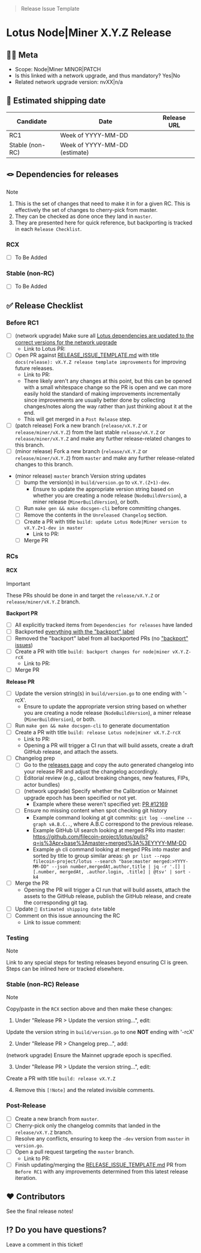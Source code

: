 > Release Issue Template

# Lotus Node|Miner X.Y.Z Release

[//]: # (Below are non-visible steps intended for the issue creator)
[//]: # (❗️ Complete the steps below as part of creating a release issue and mark them complete with an X or ✅ when done.)
[//]: # ([ ] Start an issue with title "[WIP] Lotus Node|Miner vX.Y.Z Release" and adjust the title for whether it's a Node or Miner release.)
[//]: # ([ ] Copy in the content of https://github.com/filecoin-project/lotus/blob/master/documentation/misc/RELEASE_ISSUE_TEMPLATE.md)
[//]: # ([ ] Find/Replace "X.Y.Z+1" with the actual values. This is intentionally done before the find/replace X.Y.Z step because that will also match.)
[//]: # ([ ] Find/Replace "X.Y.Z" with the actual values.)
[//]: # ([ ] If this isn't a release tied to a network upgrade, remove all items with "\(network upgrade\)")
[//]: # ([ ] If this is a patch release, remove all items with "\(minor release\)")
[//]: # ([ ] If this is a minor release, remove all items with "\(patch release\)")
[//]: # ([ ] Copy/paste the "Release Checklist > RCX" section to "Release Checklist > Stable \(non-RC\) Release" and apply the "diff" called out there.)
[//]: # ([ ] Find/Replace "RCX" with "RC1".)
[//]: # ([ ] Adjust the "Meta" section values.)
[//]: # ([ ] Apply the `tpm` label to the issue)
[//]: # ([ ] Create the issue)
[//]: # ([ ] Pin the issue on GitHub)

## 😶‍🌫 Meta
* Scope: Node|Miner MINOR|PATCH
* Is this linked with a network upgrade, and thus mandatory? Yes|No
* Related network upgrade version: nvXX|n/a

## 🚢 Estimated shipping date

[//]: # (If/when we know an exact date, remove the "week of".)
[//]: # (If a date week is an estimate, annotate with "estimate".)

| Candidate | Date | Release URL |
|-----------|------|-------------|
| RC1 | Week of YYYY-MM-DD | |
| Stable (non-RC) | Week of YYYY-MM-DD (estimate) | |

## 🪢 Dependencies for releases
> [!NOTE]
> 1. This is the set of changes that need to make it in for a given RC.  This is effectively the set of changes to cherry-pick from master.  
> 2. They can be checked as done once they land in `master`.  
> 3. They are presented here for quick reference, but backporting is tracked in each `Release Checklist`.

[//]: # (Copy/paste this for each RC, and increment "X")
### RCX
- [ ] To Be Added

### Stable (non-RC)
- [ ] To Be Added

## ✅ Release Checklist

### Before RC1
- [ ] (network upgrade) Make sure all [Lotus dependencies are updated to the correct versions for the network upgrade](https://github.com/filecoin-project/lotus/blob/master/documentation/misc/Update_Dependencies_Lotus.md)
   - Link to Lotus PR:
- [ ] Open PR against [RELEASE_ISSUE_TEMPLATE.md](https://github.com/filecoin-project/lotus/blob/master/documentation/misc/RELEASE_ISSUE_TEMPLATE.md) with title `docs(release): vX.Y.Z release template improvements` for improving future releases.
   - Link to PR:
   - There likely aren't any changes at this point, but this can be opened with a small whitespace change so the PR is open and we can more easily hold the standard of making improvements incrementally since improvements are usually better done by collecting changes/notes along the way rather than just thinking about it at the end.
   - This will get merged in a `Post Release` step.
- [ ] (patch release) Fork a new branch (`release/vX.Y.Z` or `release/miner/vX.Y.Z`) from the last stable `release/vX.Y.Z` or `release/miner/vX.Y.Z` and make any further release-related changes to this branch.
- [ ] (minor release) Fork a new branch (`release/vX.Y.Z` or `release/miner/vX.Y.Z`) from `master` and make any further release-related changes to this branch.
- (minor release) `master` branch Version string updates
   - [ ] bump the version(s) in `build/version.go` to `vX.Y.(Z+1)-dev`. 
      - Ensure to update the appropriate version string based on whether you are creating a node release (`NodeBuildVersion`), a miner release (`MinerBuildVersion`), or both.
   - [ ] Run `make gen && make docsgen-cli` before committing changes.
   - [ ] Remove the contents in the `Unreleased Changelog` section.
   - [ ] Create a PR with title `build: update Lotus Node|Miner version to vX.Y.Z+1-dev in master`
     - Link to PR: 
   - [ ] Merge PR

### RCs

[//]: # (Copy/paste this "RCX" section for each additional RC, and increment "X")
#### RCX
> [!IMPORTANT]
> These PRs should be done in and target the `release/vX.Y.Z` or `release/miner/vX.Y.Z` branch.

**Backport PR**

[//]: # (For RC1 there likely isn't any backporting to do and thus no PR which reduces the steps.)
[//]: # (We do need all these steps for RC2 onwards though.)
[//]: # (If steps are removed for the RC1 checklist, they need to be preserved for future RCs/stable.)
[//]: # (For RC1 we still need to make sure the tracked items land though.)
- [ ] All explicitly tracked items from `Dependencies for releases` have landed
- [ ] Backported [everything with the "backport" label](https://github.com/filecoin-project/lotus/issues?q=label%3Arelease%2Fbackport+) 
- [ ] Removed the "backport" label from all backported PRs (no ["backport" issues](https://github.com/filecoin-project/lotus/issues?q=label%3Arelease%2Fbackport+))
- [ ] Create a PR with title `build: backport changes for node|miner vX.Y.Z-rcX`
   - Link to PR: 
- [ ] Merge PR 

**Release PR**

- [ ] Update the version string(s) in `build/version.go` to one ending with '-rcX'. 
    - Ensure to update the appropriate version string based on whether you are creating a node release (`NodeBuildVersion`), a miner release (`MinerBuildVersion`), or both.
- [ ] Run `make gen && make docsgen-cli` to generate documentation
- [ ] Create a PR with title `build: release Lotus node|miner vX.Y.Z-rcX`
   - Link to PR: 
   - Opening a PR will trigger a CI run that will build assets, create a draft GitHub release, and attach the assets.
- [ ] Changelog prep
   - [ ] Go to the [releases page](https://github.com/filecoin-project/lotus/releases) and copy the auto generated changelog into your release PR and adjust the changelog accordingly.
   - [ ] Editorial review (e.g., callout breaking changes, new features, FIPs, actor bundles)
   - [ ] (network upgrade) Specify whether the Calibration or Mainnet upgrade epoch has been specified or not yet.
      - Example where these weren't specified yet: [PR #12169](https://github.com/filecoin-project/lotus/pull/12169)
   - [ ] Ensure no missing content when spot checking git history
      - Example command looking at git commits: `git log --oneline --graph vA.B.C..`, where A.B.C correspond to the previous release. 
      - Example GitHub UI search looking at merged PRs into master: https://github.com/filecoin-project/lotus/pulls?q=is%3Apr+base%3Amaster+merged%3A%3EYYYY-MM-DD
      - Example `gh` cli command looking at merged PRs into master and sorted by title to group similar areas: `gh pr list --repo filecoin-project/lotus --search "base:master merged:>YYYY-MM-DD" --json number,mergedAt,author,title | jq -r '.[] | [.number, mergedAt, .author.login, .title] | @tsv' | sort -k4`
- [ ] Merge the PR
   - Opening the PR will trigger a CI run that will build assets, attach the assets to the GitHub release, publish the GitHub release, and create the corresponding git tag.
 - [ ] Update `🚢 Estimated shipping date` table
 - [ ] Comment on this issue announcing the RC
    - Link to issue comment:   

### Testing
> [!NOTE]
> Link to any special steps for testing releases beyond ensuring CI is green.  Steps can be inlined here or tracked elsewhere.

### Stable (non-RC) Release

[//]: # (This "NOTE" below with the "diff" to apply to the "RC copy/pasted content" is here to avoid the duplication in the template itself.)
[//]: # (This is done as a visible NOTE rather than a comment to make sure it's clear what needs to be added to this section.)
[//]: # (These comments ^^^ can be removed once the NOTE steps below are completed.)
> [!NOTE]
> Copy/paste in the `RCX` section above and then make these changes:
> 1. Under "Release PR > Update the version string...", edit:
> 
> Update the version string in `build/version.go` to one **NOT** ending with '-rcX'
>
> 2. Under "Release PR > Changelog prep...", add:
> 
> (network upgrade) Ensure the Mainnet upgrade epoch is specified.
>
> 3. Under "Release PR > Update the version string...", edit:
>
> Create a PR with title `build: release vX.Y.Z`
>
> 4. Remove this `[!Note]` and the related invisible comments.

### Post-Release

- [ ] Create a new branch from `master`.
- [ ] Cherry-pick only the changelog commits that landed in the `release/vX.Y.Z` branch.
- [ ] Resolve any conflicts, ensuring to keep the `-dev` version from `master` in `version.go`.
- [ ] Open a pull request targeting the `master` branch.
   - Link to PR: 
- [ ] Finish updating/merging the [RELEASE_ISSUE_TEMPLATE.md](https://github.com/filecoin-project/lotus/blob/master/documentation/misc/RELEASE_ISSUE_TEMPLATE.md) PR from `Before RC1` with any improvements determined from this latest release iteration.

## ❤️ Contributors

See the final release notes!

## ⁉️ Do you have questions?

Leave a comment in this ticket!
